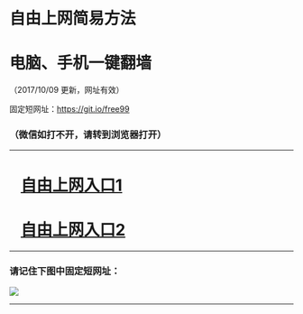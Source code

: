 ﻿# 自由上网简易方法

# 电脑、手机一键翻墙

（2017/10/09 更新，网址有效）

固定短网址：https://git.io/free99

### （微信如打不开，请转到浏览器打开）


***





# &nbsp;&nbsp; <a href="http://ft1883819205.fwq-tz-1001.info/fwqtz01.html?t=100900113867 " target="_blank">自由上网入口1</a>
# &nbsp;&nbsp; <a href="http://ft2933422189.fwq-tz-1002.info/fwqtz02.html?t=100900111436 " target="_blank">自由上网入口2</a>
***

### 请记住下图中固定短网址：

<img src="https://s3-us-west-2.amazonaws.com/fwq-1001/yjfq-20170905okok.png" /> 


***

